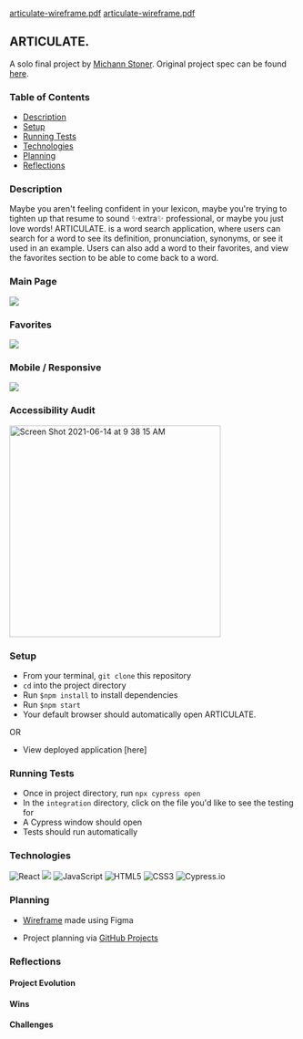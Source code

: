 [articulate-wireframe.pdf](https://github.com/michannstoner/articulate/files/6649496/articulate-wireframe.pdf)
[articulate-wireframe.pdf](https://github.com/michannstoner/articulate/files/6649523/articulate-wireframe.pdf)
## ARTICULATE.
A solo final project by [Michann Stoner](https://github.com/michannstoner). Original project spec can be found [here](https://frontend.turing.edu/projects/module-3/niche-audience.html).

### Table of Contents
* [Description](#description)
* [Setup](#setup)
* [Running Tests](#runningtests)
* [Technologies](#technologies)
* [Planning](#planning)
* [Reflections](#reflections)


### Description
Maybe you aren't feeling confident in your lexicon, maybe you're trying to tighten up that resume to sound ✨extra✨ professional, or maybe you just love words! ARTICULATE. is a word search application, where users can search for a word to see its definition, pronunciation, synonyms, or see it used in an example. Users can also add a word to their favorites, and view the favorites section to be able to come back to a word. 


### Main Page
![](https://media.giphy.com/media/dhrOjLyEpHT0X0HYqn/giphy.gif)

### Favorites
![](https://media.giphy.com/media/I7kqAuv2jlFrg0INjb/giphy.gif)

### Mobile / Responsive
![](https://media.giphy.com/media/2cI5cvSoPUtdCazeOp/giphy.gif)

### Accessibility Audit
<img width="371" alt="Screen Shot 2021-06-14 at 9 38 15 AM" src="https://user-images.githubusercontent.com/76269802/121919504-4e23fd00-ccf4-11eb-8087-20ae992eb7b3.png">

### Setup
* From your terminal, `git clone` this repository  
* `cd` into the project directory
* Run `$npm install` to install dependencies
* Run `$npm start`
* Your default browser should automatically open ARTICULATE.

OR

* View deployed application [here]

### Running Tests
* Once in project directory, run `npx cypress open` 
* In the `integration` directory, click on the file you'd like to see the testing for 
* A Cypress window should open
* Tests should run automatically 

### Technologies
<p>
  <img alt="React" src="https://img.shields.io/badge/react%20-%2320232a.svg?&style=for-the-badge&logo=react&logoColor=%2361DAFB"/>

  <img src="https://img.shields.io/badge/React_Router-CA4245?style=for-the-badge&logo=react-router&logoColor=white"/>

  <img alt="JavaScript" src="https://img.shields.io/badge/javascript%20-%23323330.svg?&style=for-the-badge&logo=javascript&logoColor=%23F7DF1E"/>

  <img alt="HTML5" src="https://img.shields.io/badge/html5%20-%23E34F26.svg?&style=for-the-badge&logo=html5&logoColor=white"/>

  <img alt="CSS3" src="https://img.shields.io/badge/css3%20-%231572B6.svg?&style=for-the-badge&logo=css3&logoColor=white"/>

  <img alt="Cypress.io" src="https://camo.githubusercontent.com/bd9c528263673db09f67bcf3445ba8e5512cfb6829e966a31ef7a378933b231a/68747470733a2f2f696d672e736869656c64732e696f2f62616467652f2d437970726573732e696f2d626c61636b3f7374796c653d666f722d7468652d6261646765266c6f676f3d637970726573732e696f266c6f676f436f6c6f723d7768697465"/>
</p>

### Planning 
* [Wireframe](https://github.com/michannstoner/articulate/files/6649534/articulate-wireframe.pdf) made using Figma

* Project planning via [GitHub Projects](https://github.com/michannstoner/articulate/projects/1)



### Reflections

#### Project Evolution


#### Wins 


#### Challenges
 
